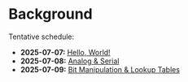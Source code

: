 # Background

Tentative schedule:

- **2025-07-07:** [Hello, World!](hello-world.md)
- **2025-07-08:** [Analog & Serial](analog-&-serial.md)
- **2025-07-09:** [Bit Manipulation & Lookup Tables](bit-manipulation-&-lookup-tables.md)

